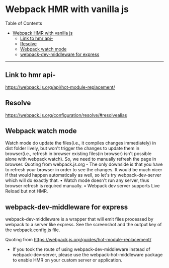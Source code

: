 # Webpack HMR with vanilla js

Table of Contents
<!-- no toc -->

- [Webpack HMR with vanilla js](#webpack-hmr-with-vanilla-js)
  - [Link to hmr api-](#link-to-hmr-api-)
  - [Resolve](#resolve)
  - [Webpack watch mode](#webpack-watch-mode)
  - [webpack-dev-middleware for express](#webpack-dev-middleware-for-express)

***

## Link to hmr api-

<https://webpack.js.org/api/hot-module-replacement/>

## Resolve

<https://webpack.js.org/configuration/resolve/#resolvealias>

## Webpack watch mode

Watch mode do update the files(i.e., it compiles changes immediately) in dist folder lively, but won't trigger the changes to update them in browser(i.e.,  refresh in browser existing files(in browser) isn't possible alone with webpack watch). So, we need to manually refresh the page in browser.
Quoting from webpack.js.org - The only downside is that you have to refresh your browser in order to see the changes. It would be much nicer if that would happen automatically as well, so let's try webpack-dev-server which will do exactly that.
• Watch mode doesn't run any server, thus browser refresh is required manually.
• Webpack dev server supports Live Reload but not HMR.

## webpack-dev-middleware for express

webpack-dev-middleware is a wrapper that will emit files processed by webpack to a server like express. See the screenshot and the output key of the webpack.config.js file.

Quoting from <https://webpack.js.org/guides/hot-module-replacement/>

- If you took the route of using webpack-dev-middleware instead of webpack-dev-server, please use the webpack-hot-middleware package to enable HMR on your custom server or application.
